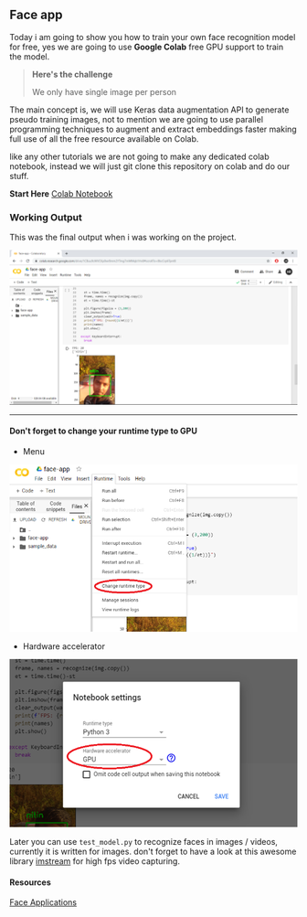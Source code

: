 ## Face app

Today i am going to show you how to train your own face recognition model for free, yes we are going to use **Google Colab** free GPU support to train the model.

> **Here's the challenge**
>
> We only have single image per person

The main concept is, we will use Keras data augmentation API to generate pseudo training images, not to mention we are going to use parallel programming techniques to augment and extract embeddings faster  making full use of all the free resource available on Colab.

like any other tutorials we are not going to make any dedicated colab notebook, instead we will just git clone this repository on colab and do our stuff.

**Start Here** [Colab Notebook](https://colab.research.google.com/github/imneonizer/face-app/blob/master/face_app.ipynb)

### Working Output

This was the final output when i was working on the project.

![working](Docs/0.png)

****

#### Don't forget to change your runtime type to GPU

- Menu

![runtime1](Docs/1.png)

- Hardware accelerator

![runtime1](Docs/2.png)

Later you can use ``test_model.py`` to recognize faces in images / videos, currently it is written for images. don't forget to have a look at this awesome library [imstream](https://github.com/imneonizer/imstream) for high fps video capturing.

#### Resources
[Face Applications](https://www.pyimagesearch.com/category/faces/)

